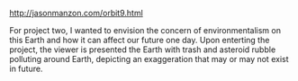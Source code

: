 http://jasonmanzon.com/orbit9.html

For project two, I wanted to envision the concern of environmentalism on this Earth and how it can affect our future one day. Upon enterting the project, the viewer is presented the Earth with trash and asteroid rubble polluting around Earth, depicting an exaggeration that may or may not exist in future. 
